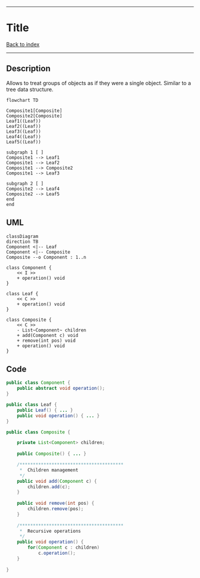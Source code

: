 
---
# Title

[Back to index](../index.md)

---

## Description

Allows to treat groups of objects as if they were a single object.
Similar to a tree data structure.

```mermaid
flowchart TD

Composite1[Composite]
Composite2[Composite]
Leaf1((Leaf))
Leaf2((Leaf))
Leaf3((Leaf))
Leaf4((Leaf))
Leaf5((Leaf))

subgraph 1 [ ]
Composite1 --> Leaf1
Composite1 --> Leaf2
Composite1 --> Composite2
Composite1 --> Leaf3

subgraph 2 [ ]
Composite2 --> Leaf4
Composite2 --> Leaf5
end
end
```

## UML

```mermaid
classDiagram
direction TB
Component <|-- Leaf
Component <|-- Composite
Composite --o Component : 1..n

class Component {
	<< I >>
	+ operation() void
}

class Leaf {
	<< C >>
	+ operation() void
}

class Composite {
	<< C >>
	- List~Component~ children
	+ add(Component c) void
	+ remove(int pos) void
	+ operation() void
}
```
## Code

```java
public class Component { 
	public abstract void operation();
}

public class Leaf {
	public Leaf() { ... }
	public void operation() { ... }
}

public class Composite {

	private List<Component> children;
	
	public Composite() { ... }

	/***************************************
	 *  Children management
	 */
	public void add(Component c) {
		children.add(c);
	}
	
	public void remove(int pos) {
		children.remove(pos);
	}
	
	/***************************************
	 *  Recursive operations
	 */
	public void operation() {
		for(Component c : children)
			c.operation();
	}
	
}
```